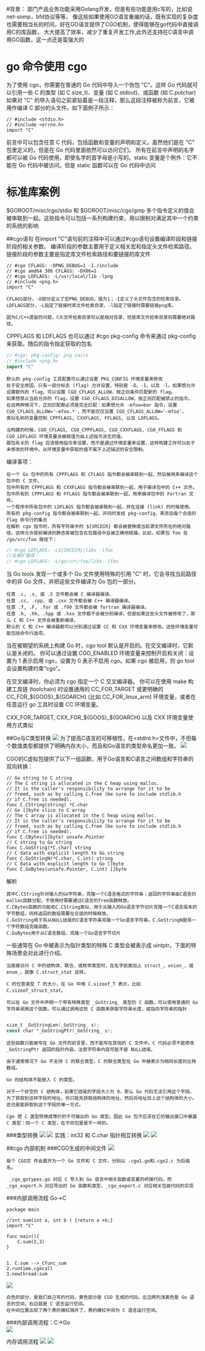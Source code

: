 #背景：
    部门产品业务功能采用Golang开发，但是有些功能是用c写的，比如说net-snmp，bfd协议等等，
	像这些如果使用GO语言重编的话，既有实现的复杂度也需要相当长的时间，好在GO语言提供了CGO机制，使得能够在go代码中直接调用C的库函数，
	大大提高了效率，减少了重复开发工作,此外还支持在C语言中调用GO函数，这一点还是蛮强大的

# go 命令使用 cgo  
为了使用 cgo，你需要在普通的 Go 代码中导入一个伪包 "C"。这样 Go 代码就可以引用一些 C 的类型 (如 C.size_t)、变量 (如 C.stdout)、或函数 (如 C.putchar)
如果对 "C" 的导入语句之前紧贴着是一段注释，那么这段注释被称为前言，它被用作编译 C 部分的头文件。如下面例子所示：
```shell script
// #include <stdio.h>
// #include <errno.h>
import "C"
```
前言中可以包含任意 C 代码，包括函数和变量的声明和定义。虽然他们是在 "C" 包里定义的，但是在 Go 代码里面依然可以访问它们。
所有在前言中声明的名字都可以被 Go 代码使用，即使名字的首字母是小写的。static 变量是个例外：它不能在 Go 代码中被访问。但是 static 函数可以在 Go 代码中访问

# 标准库案例
$GOROOT/misc/cgo/stdio 和 $GOROOT/misc/cgo/gmp
多个指令定义的值会被串联到一起。这些指令可以包括一系列构建约束，用以限制对满足其中一个约束的系统的影响

##cgo语句
在import "C"语句前的注释中可以通过#cgo语句设置编译阶段和链接阶段的相关参数。
编译阶段的参数主要用于定义相关宏和指定头文件检索路径。链接阶段的参数主要是指定库文件检索路径和要链接的库文件
```shell script
// #cgo CFLAGS: -DPNG_DEBUG=1 -I./include
// #cgo amd64 386 CFLAGS: -DX86=1
// #cgo LDFLAGS: -L/usr/local/lib -lpng
// #include <png.h>
import "C"
```
    CFLAGS部分，-D部分定义了宏PNG_DEBUG，值为1；-I定义了头文件包含的检索目录。LDFLAGS部分，-L指定了链接时库文件检索目录，-l指定了链接时需要链接png库。
    
    因为C/C++遗留的问题，C头文件检索目录可以是相对目录，但是库文件检索目录则需要绝对路径。
    
CPPFLAGS 和 LDFLAGS 也可以通过 #cgo pkg-config 命令来通过 pkg-config 来获取。随后的指令指定获取的包名
```go
// #cgo: pkg-config: png cairo
// #include <png.h>
import "C"
```
    默认的 pkg-config 工具配置可以通过设置 PKG_CONFIG 环境变量来修改
    处于安全原因，只有一部分标志 (flag) 允许设置，特别是 -D，-I，以及 -l。如果想允许设置额外的 flag，可以设置 CGO_CFLAGS_ALLOW，按正则条件匹配新的 flag。
    如果想禁止当前允许的 flag，设置 CGO_CFLAGS_DISALLOW，按正则匹配被禁止的指令。
    在这两种情况下，正则匹配都必须是完全匹配：如果想允许 -mfoo=bar 指令，设置 CGO_CFLAGS_ALLOW='-mfoo.*'，而不能仅仅设置 CGO_CFLAGS_ALLOW='-mfoo'。
    类似名称的变量控制 CPPFLAGS, CXXFLAGS, FFLAGS, 以及 LDFLAGS。

    当构建的时候，CGO_CFLAGS, CGO_CPPFLAGS, CGO_CXXFLAGS, CGO_FFLAGS 和 CGO_LDFLAGS 环境变量会被赋值为由上述指令派生的值。
    跟包有关的 flag 应该使用指令来设置，而不是通过环境变量来设置，这样构建工作可以处于未修改的环境中。从环境变量中获取的值不属于上述描述的安全限制。
编译事项： 

    在一个 Go 包中的所有 CPPFLAGS 和 CFLAGS 指令都会被串联到一起，然后被用来编译这个包中的 C 文件。
    包中所有的 CPPFLAGS 和 CXXFLAGS 指令都会被串联到一起，用于编译包中的 C++ 文件。包中所有的 CPPFLAGS 和 FFLAGS 指令都会被串联到一起，用来编译包中的 Fortran 文件。
    一个程序中所有包中的 LDFLAGS 指令都会被串联到一起，并在连接 (link) 的时候使用。
    所有的 pkg-config 指令都会被串联到一起，并同时发给 pkg-config，来添加每个合适的 flag 命令行的集合
    在解析 cgo 指令时，所有字符串中的 ${SRCDIR} 都会被替换成当前源文件所在的绝对路径。这样允许提前编译的静态库被包含在包路径中且被正确地链接。比如，如果包 foo 在 /go/src/foo 路径下：
```go
// #cgo LDFLAGS: -L${SRCDIR}/libs -lfoo
//会被扩展成：
// #cgo LDFLAGS: -L/go/src/foo/libs -lfoo

```

当 Go tools 发现一个或多个 Go 文件使用特殊的引用 "C" 时，它会寻找当前路径中的非 Go 文件，并把这些文件编译为 Go 包的一部分。

    任意 .c, .s, 或 .S 文件都会被 C 编译器编译。
    任意 .cc, .cpp, 或 .cxx 文件都会被 C++ 编译器编译。
    任意 .f, .F, .for 或 .f90 文件都会被 fortran 编译器编译。
    任意 .h, .hh, .hpp 或 .hxx 文件都不会被分别编译，但是如果这些头文件被修改了，那么 C 和 C++ 文件会被重新编译。
    默认的 C 和 C++ 编译器都可以分别通过设置 CC 和 CXX 环境变量来修改。这些环境变量可能包括命令行选项。

当在被期望的系统上构建 Go 时，cgo tool 默认是开启的。在交叉编译时，它默认是关闭的。
你可以通过设置 CGO_ENABLED 环境变量来控制开启和关闭：设置为 1 表示启用 cgo，设置为 0 表示不启用 cgo。如果 cgo 被启用，则 go tool 会设置构建约束“cgo”。

在交叉编译时，你必须为 cgo 指定一个 C 交叉编译器。
你可以在使用 make 构建工具链 (toolchain) 时设置通用的 CC_FOR_TARGET 或更明确的 CC_FOR_${GOOS}_${GOARCH} (比如 CC_FOR_linux_arm) 环境变量，或者在任意运行 go 工具时设置 CC 环境变量。

CXX_FOR_TARGET, CXX_FOR_${GOOS}_${GOARCH} 以及 CXX 环境变量使用方式类似

##Go与C类型转换
![](.introduction_images/transfer_between_c_n_go.png)
为了提高C语言的可移植性，在<stdint.h>文件中，不但每个数值类型都提供了明确内存大小，而且和Go语言的类型命名更加一致。
![](.introduction_images/stdint.h.png)

CGO的C虚拟包提供了以下一组函数，用于Go语言和C语言之间数组和字符串的双向转换：
```cgo
// Go string to C string
// The C string is allocated in the C heap using malloc.
// It is the caller's responsibility to arrange for it to be
// freed, such as by calling C.free (be sure to include stdlib.h
// if C.free is needed).
func C.CString(string) *C.char
// Go []byte slice to C array
// The C array is allocated in the C heap using malloc.
// It is the caller's responsibility to arrange for it to be
// freed, such as by calling C.free (be sure to include stdlib.h
// if C.free is needed).
func C.CBytes([]byte) unsafe.Pointer
// C string to Go string
func C.GoString(*C.char) string
// C data with explicit length to Go string
func C.GoStringN(*C.char, C.int) string
// C data with explicit length to Go []byte
func C.GoBytes(unsafe.Pointer, C.int) []byte

```
解析
    
    其中C.CString针对输入的Go字符串，克隆一个C语言格式的字符串；返回的字符串由C语言的malloc函数分配，不使用时需要通过C语言的free函数释放。
    C.CBytes函数的功能和C.CString类似，用于从输入的Go语言字节切片克隆一个C语言版本的字节数组，同样返回的数组需要在合适的时候释放。
    C.GoString用于将从NULL结尾的C语言字符串克隆一个Go语言字符串。C.GoStringN是另一个字符数组克隆函数。
    C.GoBytes用于从C语言数组，克隆一个Go语言字节切片


一些通常在 Go 中被表示为指针类型的特殊 C 类型会被表示成 uintptr。下面的特殊场景会对此进行介绍。

    当直接访问 C 中的结构体、联合、或枚举类型时，在名字前面加上 struct_、union_、或 enum_，就像 C.struct_stat 这样。
    
    C 的任意类型 T 的大小，在 Go 中用 C.sizeof_T 表示，比如 C.sizeof_struct_stat。
    
    可以在 Go 文件中声明一个带有特殊类型 _GoString_ 类型的 C 函数。可以使用普通的 Go 字符串调用这个函数。可以通过调用这些 C 函数来获取字符串长度，或指向字符串的指针
```go

size_t _GoStringLen(_GoString_ s);
const char *_GoStringPtr(_GoString_ s);
```
    这些函数只能被写在 Go 文件的前言里，而不能写在其他的 C 文件中。C 代码必须不能修改 _GoStringPtr 返回的指针内容。注意字符串内容可能不是 NULL结尾。
    
    由于通常情况下 Go 不支持 C 的联合类型，C 的联合类型在 Go 中被表示为相同长度的比特数组。
    
    Go 的结构体不能嵌入 C 的类型。
    
    对于一个非空的 C 结构体，如果它结尾的字段大小为 0，那么 Go 代码无法引用这个字段。为了获取到这样字段的地址，你只能先获取结构体的地址，然后将地址加上这个结构体的大小。这也是能获取到这个字段的唯一方式。
    
    Cgo 把 C 类型转换成等价的不可输出的 Go 类型。因此 Go 包不应该在它的输出接口中暴露 C 类型：同一个 C 类型，在不同包里是不一样的。


###类型转换
![](.introduction_images/pointer_transfer_between_go_n_c.png)
![](.introduction_images/go_string_n_slice.png)
实践：int32 和 C.char 指针相互转换
![](.introduction_images/int32_to_Cchar.png)
![](.introduction_images/int32_to_CChar_code.png)

##cgo 内部机制
###CGO生成的中间文件
![](.introduction_images/cgo_generate_file.png)
    
    每个 CGO文 件会展开为一个 Go 文件和 C 文件，分别以 .cgo1.go和.cgo2.c 为后缀名。

     _cgo_gotypes.go 对应 C 导入到 Go 语言中相关函数或变量的桥接代码。而_cgo_export.h 对应导出的 Go 函数和类型，_cgo_export.c 对应相关包装代码的实现
     
###内部调用流程 Go->C
```cgo
package main

//int sum(int a, int b ) {return a +b;}
import "C"

func main(){
    C.sum(2,3)
}
 
```
    1. C.sum -->_Cfunc_sum
    2.runtime.cgocall
    3.newthread:sum
![](.introduction_images/c_sum(2,3).png)

    白色的部分，是我们自己写的代码，黄色部分是 CGO 生成的代码，左边两列浅黄色是 Go 语言的空间，右边就是 C 语言运行空间。
    在中间位置出现了两个黑的横杠隔开了，黑的横杠中间为 C 语言运行空间。

###内部调用流程：C->Go    
![](.introduction_images/c_call_go.png)

内存调用流程
![](.introduction_images/c_call_go_in_memory.png)
![](.introduction_images/c_call_go_process.png)